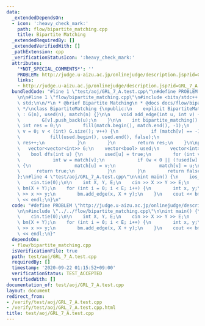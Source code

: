 ```yaml
---
data:
  _extendedDependsOn:
  - icon: ':heavy_check_mark:'
    path: flow/bipartite_matching.cpp
    title: Bipartite Matching
  _extendedRequiredBy: []
  _extendedVerifiedWith: []
  _pathExtension: cpp
  _verificationStatusIcon: ':heavy_check_mark:'
  attributes:
    '*NOT_SPECIAL_COMMENTS*': ''
    PROBLEM: http://judge.u-aizu.ac.jp/onlinejudge/description.jsp?id=GRL_7_A
    links:
    - http://judge.u-aizu.ac.jp/onlinejudge/description.jsp?id=GRL_7_A
  bundledCode: "#line 1 \"test/aoj/GRL_7_A.test.cpp\"\n#define PROBLEM \"http://judge.u-aizu.ac.jp/onlinejudge/description.jsp?id=GRL_7_A\"\
    \n\n#line 1 \"flow/bipartite_matching.cpp\"\n#include <bits/stdc++.h>\nusing namespace\
    \ std;\n\n/*\n * @brief Bipartite Matching\n * @docs docs/flow/bipartite_matching.md\n\
    \ */\nclass BipartiteMatching {\npublic:\n    explicit BipartiteMatching(int n)\
    \ : G(n), used(n), match(n) {}\n\n    void add_edge(int u, int v) {\n        G[u].push_back(v);\n\
    \        G[v].push_back(u);\n    }\n\n    int bipartite_matching() {\n       \
    \ int res = 0;\n        fill(match.begin(), match.end(), -1);\n        for (int\
    \ v = 0; v < (int) G.size(); v++) {\n            if (match[v] == -1) {\n     \
    \           fill(used.begin(), used.end(), false);\n                if (dfs(v))\
    \ res++;\n            }\n        }\n        return res;\n    }\n\nprivate:\n \
    \   vector<vector<int>> G;\n    vector<bool> used;\n    vector<int> match;\n\n\
    \    bool dfs(int u) {\n        used[u] = true;\n        for (int v : G[u]) {\n\
    \            int w = match[v];\n            if (w < 0 || (!used[w] && dfs(w)))\
    \ {\n                match[u] = v;\n                match[v] = u;\n          \
    \      return true;\n            }\n        }\n        return false;\n    }\n\
    };\n#line 4 \"test/aoj/GRL_7_A.test.cpp\"\n\nint main() {\n    ios_base::sync_with_stdio(false);\n\
    \    cin.tie(0);\n\n    int X, Y, E;\n    cin >> X >> Y >> E;\n    BipartiteMatching\
    \ bm(X + Y);\n    for (int i = 0; i < E; i++) {\n        int x, y;\n        cin\
    \ >> x >> y;\n        bm.add_edge(x, X + y);\n    }\n    cout << bm.bipartite_matching()\
    \ << endl;\n}\n"
  code: "#define PROBLEM \"http://judge.u-aizu.ac.jp/onlinejudge/description.jsp?id=GRL_7_A\"\
    \n\n#include \"../../flow/bipartite_matching.cpp\"\n\nint main() {\n    ios_base::sync_with_stdio(false);\n\
    \    cin.tie(0);\n\n    int X, Y, E;\n    cin >> X >> Y >> E;\n    BipartiteMatching\
    \ bm(X + Y);\n    for (int i = 0; i < E; i++) {\n        int x, y;\n        cin\
    \ >> x >> y;\n        bm.add_edge(x, X + y);\n    }\n    cout << bm.bipartite_matching()\
    \ << endl;\n}"
  dependsOn:
  - flow/bipartite_matching.cpp
  isVerificationFile: true
  path: test/aoj/GRL_7_A.test.cpp
  requiredBy: []
  timestamp: '2020-09-22 01:15:52+09:00'
  verificationStatus: TEST_ACCEPTED
  verifiedWith: []
documentation_of: test/aoj/GRL_7_A.test.cpp
layout: document
redirect_from:
- /verify/test/aoj/GRL_7_A.test.cpp
- /verify/test/aoj/GRL_7_A.test.cpp.html
title: test/aoj/GRL_7_A.test.cpp
---
```

